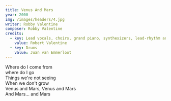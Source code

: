 ```yaml
---
title: Venus And Mars
year: 2000
img: /images/headers/4.jpg
writer: Robby Valentine
composer: Robby Valentine
credits:
  - key: Lead vocals, choirs, grand piano, synthesizers, lead-rhythm and acoustic guitars, bass guitar-samples and drum machine
    value: Robert Valentine
  - key: Drums
    value: Juan van Emmerloot
---
```


<p>
Where do I come from<br />
where do I go<br />
Things we're not seeing<br />
When we don't grow<br />
Venus and Mars, Venus and Mars<br />
And Mars... and Mars</p>